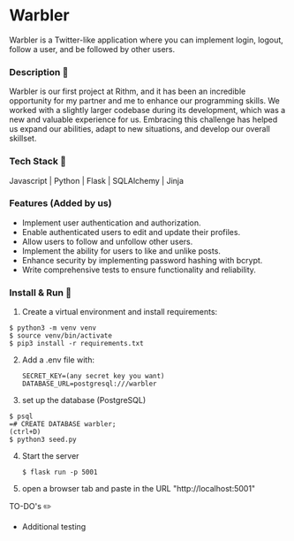 # Warbler

Warbler is a Twitter-like application where you can implement login, logout, follow a user, and be followed by other users.

### Description :notebook:

Warbler is our first project at Rithm, and it has been an incredible opportunity for my partner and me to enhance our programming skills. We worked with a slightly larger codebase during its development, which was a new and valuable experience for us. Embracing this challenge has helped us expand our abilities, adapt to new situations, and develop our overall skillset.

### Tech Stack :school:

Javascript | Python | Flask | SQLAlchemy | Jinja

### Features (Added by us)

- Implement user authentication and authorization.
- Enable authenticated users to edit and update their profiles.
- Allow users to follow and unfollow other users.
- Implement the ability for users to like and unlike posts.
- Enhance security by implementing password hashing with bcrypt.
- Write comprehensive tests to ensure functionality and reliability.

### Install & Run :runner:

1. Create a virtual environment and install requirements:
```
$ python3 -m venv venv
$ source venv/bin/activate
$ pip3 install -r requirements.txt
```
2. Add a .env file with:
   ```
   SECRET_KEY=(any secret key you want)
   DATABASE_URL=postgresql:///warbler
   ```
3. set up the database (PostgreSQL)
```
$ psql
=# CREATE DATABASE warbler;
(ctrl+D)
$ python3 seed.py
```
4. Start the server
   ```
   $ flask run -p 5001
   ```
5. open a browser tab and paste in the URL "http://localhost:5001"
   

TO-DO's :pencil2:

- Additional testing








 
